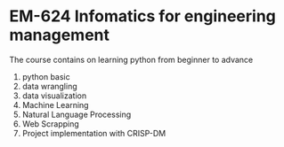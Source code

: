 # EM-624 Infomatics for engineering management
The course contains on learning python  from beginner to advance
1. python basic 
2. data wrangling
3. data visualization
4. Machine Learning
5. Natural Language Processing
6. Web Scrapping
7. Project implementation with CRISP-DM 
